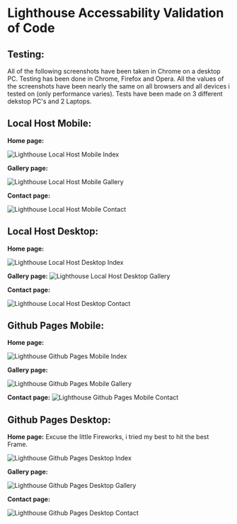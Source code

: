 # Lighthouse Accessability Validation of Code
## Testing:
All of the following screenshots have been taken in Chrome on a desktop PC. 
Testing has been done in Chrome, Firefox and Opera. 
All the values of the screenshots have been nearly the same on all browsers and all
devices i tested on (only performance varies).
Tests have been made on 3 different dekstop PC's and 2 Laptops.


## Local Host Mobile:

 **Home page:**

![Lighthouse Local Host Mobile Index](../readmescreenshots/lighthouselocalmobileindex.png)

 **Gallery page:**

![Lighthouse Local Host Mobile Gallery](../readmescreenshots/lighthouselocalmobilegallery.png)

 **Contact page:**

![Lighthouse Local Host Mobile Contact](../readmescreenshots/lighthouselocalmobilecontact.png)

## Local Host Desktop:

 **Home page:**

![Lighthouse Local Host Desktop Index](../readmescreenshots/lighthouselocaldesktopindex.png)

 **Gallery page:**
![Lighthouse Local Host Desktop Gallery](../readmescreenshots/lighthouselocaldesktopgallery.png)

 **Contact page:**

![Lighthouse Local Host Desktop Contact](../readmescreenshots/lighthouselocaldesktopcontact.png)

## Github Pages Mobile:

 **Home page:**

![Lighthouse Github Pages Mobile Index](../readmescreenshots/lighthousegithubpagesmobileindex.png)

 **Gallery page:**

![Lighthouse Github Pages Mobile Gallery](../readmescreenshots/lighthousegithubpagesmobilegallery.png)

 **Contact page:**
![Lighthouse Github Pages Mobile Contact](../readmescreenshots/lighthousegithubpagesmobilecontact.png)

## Github Pages Desktop:

 **Home page:** 
 Excuse the little Fireworks, i tried my best to hit the best Frame.

![Lighthouse Github Pages Desktop Index](../readmescreenshots/lighthousegithubpagesdesktopindex.png)

 **Gallery page:**

![Lighthouse Github Pages Desktop Gallery](../readmescreenshots/lighthousegithubpagesdesktopgallery.png)

 **Contact page:**

![Lighthouse Github Pages Desktop Contact](../readmescreenshots/lighthousegithubpagesdesktopcontact.png)
